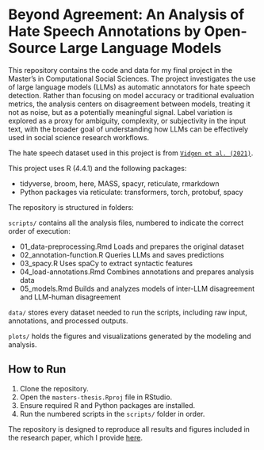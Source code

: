 # Beyond Agreement: An Analysis of Hate Speech Annotations by Open-Source Large Language Models
This repository contains the code and data for my final project in the Master’s in Computational Social Sciences. The project investigates the use of large language models (LLMs) as automatic annotators for hate speech detection. Rather than focusing on model accuracy or traditional evaluation metrics, the analysis centers on disagreement between models, treating it not as noise, but as a potentially meaningful signal. Label variation is explored as a proxy for ambiguity, complexity, or subjectivity in the input text, with the broader goal of understanding how LLMs can be effectively used in social science research workflows.

The hate speech dataset used in this project is from [`Vidgen et al. (2021)`](https://doi.org/10.18653/v1/2021.acl-long.132).

This project uses R (4.4.1) and the following packages:

 - tidyverse, broom, here, MASS, spacyr, reticulate, rmarkdown
 - Python packages via reticulate: transformers, torch, protobuf, spacy

The repository is structured in folders:

`scripts/` contains all the analysis files, numbered to indicate the correct order of execution:
 - 01_data-preprocessing.Rmd	Loads and prepares the original dataset
 - 02_annotation-function.R	Queries LLMs and saves predictions
 - 03_spacy.R	Uses spaCy to extract syntactic features
 - 04_load-annotations.Rmd	Combines annotations and prepares analysis data
 - 05_models.Rmd	Builds and analyzes models of inter-LLM disagreement and LLM-human disagreement

`data/` stores every dataset needed to run the scripts, including raw input, annotations, and processed outputs.

`plots/` holds the figures and visualizations generated by the modeling and analysis.

## How to Run

1. Clone the repository.
2. Open the `masters-thesis.Rproj` file in RStudio.
3. Ensure required R and Python packages are installed.
4. Run the numbered scripts in the `scripts/` folder in order.

The repository is designed to reproduce all results and figures included in the research paper, which I provide [here](IreneGarcia_MastersThesis_2025.pdf).
